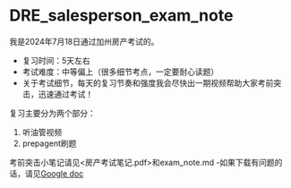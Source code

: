 # DRE_salesperson_exam_note

我是2024年7月18日通过加州房产考试的。
- 复习时间：5天左右
- 考试难度：中等偏上（很多细节考点，一定要耐心读题）
- 关于考试细节，每天的复习节奏和强度我会尽快出一期视频帮助大家考前突击，迅速通过考试！

复习主要分为两个部分：
1. 听油管视频
2. prepagent刷题

考前突击小笔记请见<房产考试笔记.pdf>和exam_note.md
-如果下载有问题的话，请见[Google doc](https://drive.google.com/file/d/1J_ke1C2ssipYftTIDmzv-5OcJ7cfwcRA/view?usp=sharing)
   

